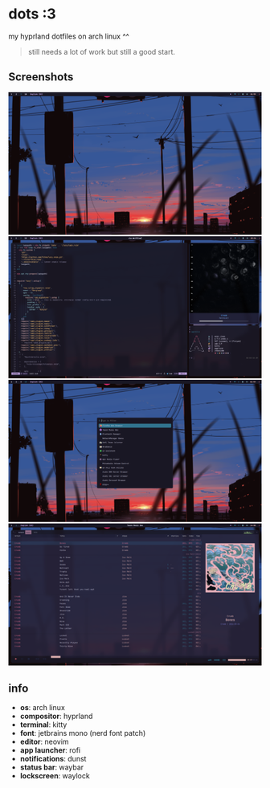 # dots :3

my hyprland dotfiles on arch linux ^^

> still needs a lot of work but still a good start.

## Screenshots

![1](./.github/1.png)
![2](./.github/2.png)
![3](./.github/3.png)
![4](./.github/4.png)

## info

- **os**: arch linux
- **compositor**: hyprland
- **terminal**: kitty
- **font**: jetbrains mono (nerd font patch)
- **editor**: neovim
- **app launcher**: rofi
- **notifications**: dunst
- **status bar**: waybar
- **lockscreen**: waylock
